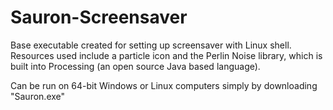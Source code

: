 # Sauron-Screensaver

Base executable created for setting up screensaver with Linux shell. Resources used include a particle icon and the Perlin Noise library, which is built into Processing (an open source Java based language).

Can be run on 64-bit Windows or Linux computers simply by downloading "Sauron.exe"